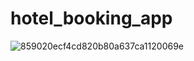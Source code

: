 # hotel_booking_app

![859020ecf4cd820b80a637ca1120069e](https://user-images.githubusercontent.com/53266285/77053067-6e241e00-69d6-11ea-9069-18f28b98ba99.jpg)
